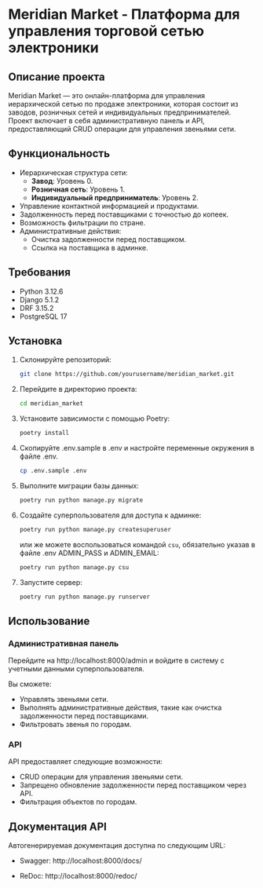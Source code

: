 # Meridian Market - Платформа для управления торговой сетью электроники

## Описание проекта

Meridian Market — это онлайн-платформа для управления иерархической сетью по продаже электроники, которая состоит из заводов, розничных сетей и индивидуальных предпринимателей. Проект включает в себя административную панель и API, предоставляющий CRUD операции для управления звеньями сети.

## Функциональность

- Иерархическая структура сети:
  - **Завод**: Уровень 0.
  - **Розничная сеть**: Уровень 1.
  - **Индивидуальный предприниматель**: Уровень 2.
- Управление контактной информацией и продуктами.
- Задолженность перед поставщиками с точностью до копеек.
- Возможность фильтрации по стране.
- Административные действия:
  - Очистка задолженности перед поставщиком.
  - Ссылка на поставщика в админке.

## Требования

- Python 3.12.6
- Django 5.1.2
- DRF 3.15.2
- PostgreSQL 17

## Установка

1. Склонируйте репозиторий:
    ```bash
    git clone https://github.com/yourusername/meridian_market.git
    ```

2. Перейдите в директорию проекта:
    ```bash
    cd meridian_market
    ```

3. Установите зависимости с помощью Poetry:
    ```bash
    poetry install
    ```

4. Скопируйте .env.sample в .env и настройте переменные окружения в файле .env.
    ```bash
    cp .env.sample .env
    ```

5. Выполните миграции базы данных:
    ```bash
    poetry run python manage.py migrate
    ```

6. Создайте суперпользователя для доступа к админке:
    ```bash
    poetry run python manage.py createsuperuser
    ```
   или же можете воспользоваться командой `csu`, обязательно указав в файле .env ADMIN_PASS и ADMIN_EMAIL:
    ```bash
    poetry run python manage.py csu
    ```

7. Запустите сервер:
    ```bash
    poetry run python manage.py runserver
    ```

## Использование

### Административная панель

Перейдите на http://localhost:8000/admin и войдите в систему с учетными данными суперпользователя. 

Вы сможете:
- Управлять звеньями сети.
- Выполнять административные действия, такие как очистка задолженности перед поставщиками.
- Фильтровать звенья по городам.

### API

API предоставляет следующие возможности:
- CRUD операции для управления звеньями сети.
- Запрещено обновление задолженности перед поставщиком через API.
- Фильтрация объектов по городам.

## Документация API

Автогенерируемая документация доступна по следующим URL:

- Swagger: http://localhost:8000/docs/

- ReDoc: http://localhost:8000/redoc/


